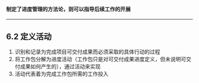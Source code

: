 #### 制定了进度管理的方法论，则可以指导后续工作的开展
---
## 6.2 定义活动
1. 识别和记录为完成项目可交付成果而必须采取的具体行动的过程
2. 将工作包分解为进度活动（工作包只是对可交付成果进度定义，但未说明可交付成果如何产生的），通过活动来实现
3. 活动代表着为完成工作包所需的工作投入